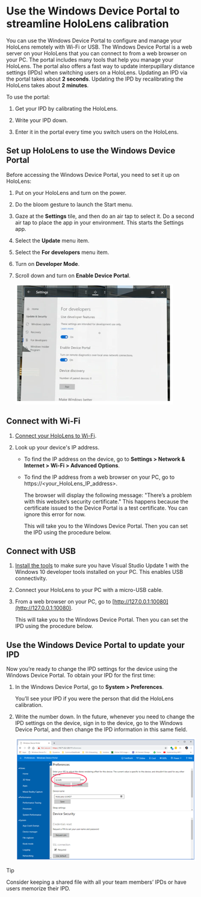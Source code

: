 

# Use the Windows Device Portal to streamline HoloLens calibration
 
You can use the Windows Device Portal to configure and manage your HoloLens remotely with Wi-Fi or USB. The Windows Device Portal is a web server on your HoloLens that you can connect to from a web browser on your PC. The portal includes many tools that help you manage your HoloLens. The portal also offers a fast way to update interpupillary distance settings (IPDs) when switching users on a HoloLens. Updating an IPD via the portal takes about **2 seconds**. Updating the IPD by recalibrating the HoloLens takes about **2 minutes**.

To use the portal:

1. Get your IPD by calibrating the HoloLens. 

2. Write your IPD down.

3. Enter it in the portal every time you switch users on the HoloLens. 

## Set up HoloLens to use the Windows Device Portal

Before accessing the Windows Device Portal, you need to set it up on HoloLens:

1.	Put on your HoloLens and turn on the power.

2.	Do the bloom gesture to launch the Start menu.

3.	Gaze at the **Settings** tile, and then do an air tap to select it. Do a second air tap to place the app in your environment. This starts the Settings app.

4.	Select the **Update** menu item.

5.	Select the **For developers** menu item.

6.	Turn on **Developer Mode**.

7.	Scroll down and turn on **Enable Device Portal**.

    ![Enable Device Portal setting)](media/developers-settings.PNG "Enable Device Portal setting")
 
## Connect with Wi-Fi

1.	[Connect your HoloLens to Wi-Fi](https://docs.microsoft.com/en-us/windows/mixed-reality/connecting-to-wi-fi-on-hololens).

2.	Look up your device's IP address.

    - To find the IP address on the device, go to **Settings > Network & Internet > Wi-Fi > Advanced Options**.
    
    - To find the IP address from a web browser on your PC, go to https://<your_HoloLens_IP_address>.
    
      The browser will display the following message: "There’s a problem with this website’s security certificate." This happens because the certificate issued to the Device Portal is a test certificate. You can ignore this error for now.

      This will take you to the Windows Device Portal. Then you can set the IPD using the procedure below.

## Connect with USB

1.	[Install the tools](https://docs.microsoft.com/en-us/windows/mixed-reality/install-the-tools) to make sure you have Visual Studio Update 1 with the Windows 10 developer tools installed on your PC. This enables USB connectivity.

2.	Connect your HoloLens to your PC with a micro-USB cable.

3.	From a web browser on your PC, go to [http://127.0.0.1:10080](http://127.0.0.1:10080).

    This will take you to the Windows Device Portal. Then you can set the IPD using the procedure below.

## Use the Windows Device Portal to update your IPD

Now you’re ready to change the IPD settings for the device using the Windows Device Portal. To obtain your IPD for the first time:

1.	In the Windows Device Portal, go to **System > Preferences**. 

    You’ll see your IPD if you were the person that did the HoloLens calibration.

2.	Write the number down. In the future, whenever you need to change the IPD settings on the device, sign in to the device, go to the Windows Device Portal, and then change the IPD information in this same field. 

    ![IPD setting)](media/ipd-setting.PNG "IPD setting")
 
> [!TIP]
> Consider keeping a shared file with all your team members’ IPDs or have users memorize their IPD. 


